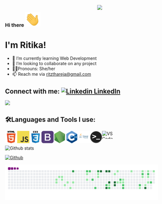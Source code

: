 <img align='right' src='https://user-images.githubusercontent.com/5713670/87202985-820dcb80-c2b6-11ea-9f56-7ec461c497c3.gif' width='200'>

### Hi there <img src="https://raw.githubusercontent.com/ABSphreak/ABSphreak/master/gifs/Hi.gif" width="50px">

# I'm Ritika!
- 🌱 I’m currently learning Web Development
- 💞️ I’m looking to collaborate on any project
- 👩🏻Pronouns: She/her
- 📫 Reach me via ritzthareja@gmail.com

## Connect with me:  [![Linkedin](https://i.stack.imgur.com/gVE0j.png) LinkedIn](https://www.linkedin.com/in/ritika-thareja/)&nbsp;

![](https://komarev.com/ghpvc/?username=ri-tae-ka&color=green&label=PROFILE+VIEWS)

## 🛠Languages and Tools I use:
<img align="left" alt="HTML" width="40px" src="https://raw.githubusercontent.com/github/explore/80688e429a7d4ef2fca1e82350fe8e3517d3494d/topics/html/html.png"/>
<img align="left" alt="JavaScript" width="40px" src="https://raw.githubusercontent.com/github/explore/80688e429a7d4ef2fca1e82350fe8e3517d3494d/topics/javascript/javascript.png"/>
<img align="left" alt="CSS" width="40px" src="https://raw.githubusercontent.com/github/explore/80688e429a7d4ef2fca1e82350fe8e3517d3494d/topics/css/css.png"/>
<img align="left" alt="BootStrap" width="40px" src="https://raw.githubusercontent.com/github/explore/80688e429a7d4ef2fca1e82350fe8e3517d3494d/topics/bootstrap/bootstrap.png"/>
<img align="left" alt="Node.js" width="40px" src="https://raw.githubusercontent.com/github/explore/80688e429a7d4ef2fca1e82350fe8e3517d3494d/topics/nodejs/nodejs.png"/>
<img align="left" alt="C++" width="40px" src="https://raw.githubusercontent.com/github/explore/80688e429a7d4ef2fca1e82350fe8e3517d3494d/topics/cpp/cpp.png">
<img align="left" alt="Java" width="40px" src="https://raw.githubusercontent.com/github/explore/80688e429a7d4ef2fca1e82350fe8e3517d3494d/topics/java/java.png">
<img align="left" alt="Terminal" width="40px" src="https://raw.githubusercontent.com/github/explore/80688e429a7d4ef2fca1e82350fe8e3517d3494d/topics/terminal/terminal.png" />
<img align="left" height="26px" width="40px" src="https://github.com/dhanishgajjar/vscode-icons/blob/7078081b8a334c0d69b20dabab78c526899a471d/png/default_dark.png" alt="VS Code"/>

<br /><br/>

![Github stats](https://github-readme-stats.vercel.app/api?username=ri-tae-ka&show_icons=true&count_private=true)

[![Github](https://img.shields.io/github/followers/ri-tae-ka?label=Follow&style=social)](https://github.com/ri-tae-ka)



![snake gif](https://github.com/ri-tae-ka/ri-tae-ka/blob/output/github-contribution-grid-snake.gif)

<!---
ri-tae-ka/ri-tae-ka is a ✨ special ✨ repository because its `README.md` (this file) appears on your GitHub profile.
You can click the Preview link to take a look at your changes.
--->
